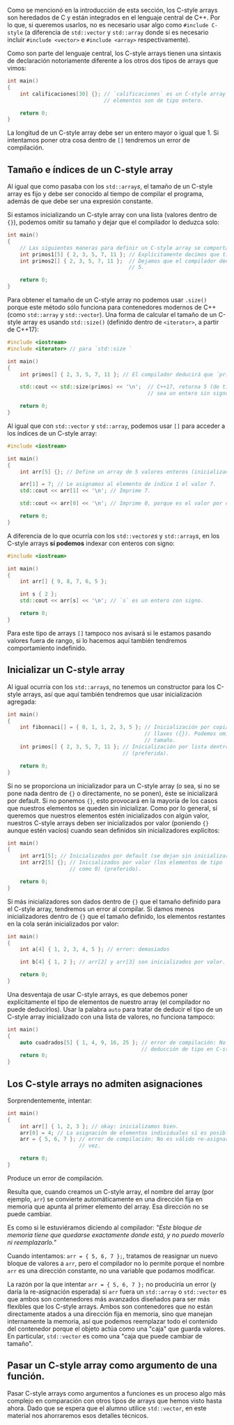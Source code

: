 Como  se mencionó en la introducción de esta sección, los C-style arrays son heredados de C y están integrados en el lenguaje central de C++. Por lo que, si queremos usarlos, no es necesario usar algo como `#include C-style` (a diferencia de `std::vector` y `std::array` donde sí es necesario incluir `#include <vector>` e `#include <array>` respectivamente).

Como son parte del lenguaje central, los C-style arrays tienen una sintaxis de declaración notoriamente diferente a los otros dos tipos de arrays que vimos:
```c++
int main()
{
    int calificaciones[30] {}; // `calificaciones` es un C-style array de tamaño 30 cuyos
                               // elementos son de tipo entero.

    return 0;
}
```

La longitud de un C-style array debe ser un entero mayor o igual que 1. Si intentamos poner otra cosa dentro de `[]` tendremos un error de compilación.

## Tamaño e índices de un C-style array

Al igual que como pasaba con los `std::array`*s*, el tamaño de un C-style array es fijo y debe ser conocido al tiempo de compilar el programa, además de que debe ser una expresión constante.

Si estamos inicializando un C-style array con una lista (valores dentro de `{}`), podemos omitir su tamaño y dejar que el compilador lo deduzca solo:
```c++
int main()
{
    // Las siguientes maneras para definir un C-style array se comportan igual:
    int primos1[5] { 2, 3, 5, 7, 11 }; // Explícitamente decimos que tiene tamaño 5.
    int primos2[] { 2, 3, 5, 7, 11 };  // Dejamos que el compilador deduzca que tiene tamaño 
                                       // 5.

    return 0;
}
```

Para obtener el tamaño de un C-style array no podemos usar `.size()` porque este método sólo funciona para contenedores modernos de C++ (como `std::array` y `std::vector`). Una forma de calcular el tamaño de un C-style array es usando `std::size()` (definido dentro de `<iterator>`, a partir de C++17):
```c++
#include <iostream>
#include <iterator> // para `std::size `

int main()
{
    int primos[] { 2, 3, 5, 7, 11 }; // El compilador deducirá que `primos` tiene longitud 5.

    std::cout << std::size(primos) << '\n';  // C++17, retorna 5 (de tipo `std::size_t`, o 
                                             // sea un entero sin signo).

    return 0;
}
```

Al igual que con `std::vector` y `std::array`, podemos usar `[]` para acceder a los índices de un C-style array:
```c++
#include <iostream>

int main()
{
    int arr[5] {}; // Define un array de 5 valores enteros (inicializados por valor).

    arr[1] = 7; // Le asignamos al elemento de índice 1 el valor 7.
    std::cout << arr[1] << '\n'; // Imprime 7.

    std::cout << arr[0] << '\n'; // Imprime 0, porque es el valor por default.

    return 0;
}
```

A diferencia de lo que ocurría con los `std::vector`*es* y `std::array`*s*, en los C-style arrays **sí podemos** indexar con enteros con signo:
```c++
#include <iostream>

int main()
{
    int arr[] { 9, 8, 7, 6, 5 };

    int s { 2 };
    std::cout << arr[s] << '\n'; // `s` es un entero con signo.

    return 0;
}
```
Para este tipo de arrays `[]` tampoco nos avisará si le estamos pasando valores fuera de rango, si lo hacemos aquí también tendremos comportamiento indefinido.

## Inicializar un C-style array

Al igual ocurría con los `std::array`*s*, no tenemos un constructor para los C-style arrays, así que aquí también tendremos que usar inicialización agregada:
```c++
int main()
{
    int fibonnaci[] = { 0, 1, 1, 2, 3, 5 }; // Inicialización por copia usando lista entre
                                            // llaves ({}). Podemos omitir (o no) el 
                                            // tamaño.
    int primos[] { 2, 3, 5, 7, 11 }; // Inicialización por lista dentro de llaves 
                                     // (preferida).

    return 0;
}
```

Si no se proporciona un inicializador para un C-style array (o sea, si no se pone nada dentro de `{}` o directamente, no se ponen), éste se inicializará por default. Si no ponemos `{}`, esto provocará en la mayoría de los casos que nuestros elementos se queden sin inicializar. Como por lo general, sí queremos que nuestros elementos estén inicializados con algún valor, nuestros C-style arrays deben ser inicializados por valor (poniendo `{}` aunque estén vacíos) cuando sean definidos sin inicializadores explícitos:
```c++
int main()
{
    int arr1[5]; // Inicializados por default (se dejan sin inicializar).
    int arr2[5] {}; // Inicializados por valor (los elementos de tipo `int` son inicializados
                    // como 0) (preferido).

    return 0;
}
```

Si más inicializadores son dados dentro de `{}` que el tamaño definido para el C-style array, tendremos un error al compilar. Si damos menos inicializadores dentro de `{}` que el tamaño definido, los elementos restantes en la cola serán inicializados por valor:
```c++
int main()
{
    int a[4] { 1, 2, 3, 4, 5 }; // error: demasiados

    int b[4] { 1, 2 }; // arr[2] y arr[3] son inicializados por valor.

    return 0;
}
```

Una desventaja de usar C-style arrays, es que debemos poner explícitamente el tipo de elementos de nuestro array (el compilador no puede deducirlos). Usar la palabra `auto` para tratar de deducir el tipo de un C-style array inicializado con una lista de valores, no funciona tampoco:
```c++
int main()
{
    auto cuadrados[5] { 1, 4, 9, 16, 25 }; // error de compilación: No se puede usar 
                                           // deducción de tipo en C-style array.
    return 0;
}
```

## Los C-style arrays no admiten asignaciones

Sorprendentemente, intentar:
```c++
int main()
{
    int arr[] { 1, 2, 3 }; // okay: inicializamos bien.
    arr[0] = 4; // La asignación de elementos individuales sí es posible.
    arr = { 5, 6, 7 }; // error de compilación: No es válido re-asignar todo el array a la
                       // vez.

    return 0;
}
```

Produce un error de compilación.

Resulta que, cuando creamos un C-style array,  el nombre del array (por ejemplo, `arr`) se convierte automáticamente en una dirección fija en memoria que apunta al primer elemento del array. Esa dirección no se puede cambiar.

Es como si le estuviéramos diciendo al compilador: *"Este bloque de memoria tiene que quedarse exactamente donde está, y no puedo moverlo ni reemplazarlo."*

Cuando intentamos: `arr = { 5, 6, 7 };`, tratamos de reasignar un nuevo bloque de valores a `arr`, pero el compilador no lo permite porque el nombre `arr` es una dirección constante, no una variable que podamos modificar.

La razón por la que intentar `arr = { 5, 6, 7 };` no produciría un error (y daría la re-asignación esperada) si `arr` fuera un `std::array` o `std::vector` es que ambos son contenedores más avanzados diseñados para ser más flexibles que los C-style arrays. Ambos son contenedores que no están directamente atados a una dirección fija en memoria, sino que manejan internamente la memoria, así que podemos reemplazar todo el contenido del contenedor porque el objeto actúa como una "caja" que guarda valores. En particular, `std::vector` es como una "caja que puede cambiar de tamaño".

## Pasar un C-style array como argumento de una función.

Pasar C-style arrays como argumentos a funciones es un proceso algo más complejo en comparación con otros tipos de arrays que hemos visto hasta ahora. Dado que se espera que el alumno utilice `std::vector`, en este material nos ahorraremos esos detalles técnicos.
